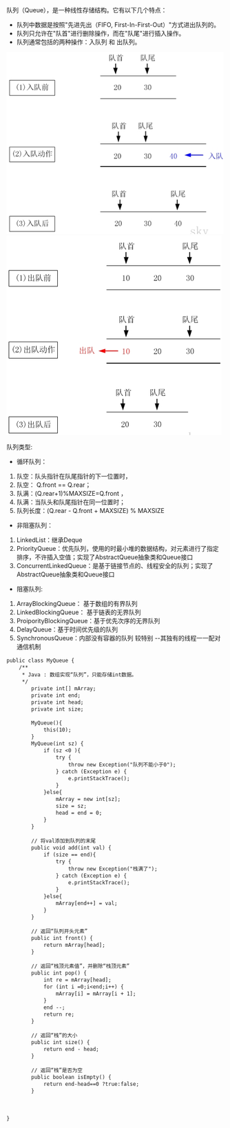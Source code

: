 队列（Queue），是一种线性存储结构。它有以下几个特点：
- 队列中数据是按照"先进先出（FIFO, First-In-First-Out）"方式进出队列的。
- 队列只允许在"队首"进行删除操作，而在"队尾"进行插入操作。
- 队列通常包括的两种操作：入队列 和 出队列。

![](https://github.com/binbinbin5/myPics/raw/master/imgs/duilie1.png?raw=true)
![](https://github.com/binbinbin5/myPics/raw/master/imgs/duilie2.png?raw=true)

队列类型:
- 循环队列：
 1. 队空：队头指针在队尾指针的下一位置时，
 2. 队空： Q.front == Q.rear；
 3. 队满：(Q.rear+1)%MAXSIZE=Q.front ，
 4. 队满：当队头和队尾指针在同一位置时；
 5. 队列长度：(Q.rear - Q.front + MAXSIZE) % MAXSIZE

- 非阻塞队列：
1. LinkedList：继承Deque
1. PriorityQueue：优先队列，使用的时最小堆的数据结构，对元素进行了指定排序，不许插入空值；实现了AbstractQueue抽象类和Queue接口
1. ConcurrentLinkedQueue：是基于链接节点的、线程安全的队列；实现了AbstractQueue抽象类和Queue接口


- 阻塞队列:
1. ArrayBlockingQueue： 基于数组的有界队列
1. LinkedBlockingQueue： 基于链表的无界队列
1. ProiporityBlockingQueue：基于优先次序的无界队列
1. DelayQueue：基于时间优先级的队列
1. SynchronousQueue：内部没有容器的队列 较特别  --其独有的线程一一配对通信机制






```
public class MyQueue {
    /**
     * Java : 数组实现“队列”，只能存储int数据。
     */
        private int[] mArray;
        private int end;
        private int head;
        private int size;

        MyQueue(){
            this(10);
        }
        MyQueue(int sz) {
            if (sz <0 ){
                try {
                    throw new Exception("队列不能小于0");
                } catch (Exception e) {
                    e.printStackTrace();
                }
            }else{
                mArray = new int[sz];
                size = sz;
                head = end = 0;
            }
        }

        // 将val添加到队列的末尾
        public void add(int val) {
            if (size == end){
                try {
                    throw new Exception("栈满了");
                } catch (Exception e) {
                    e.printStackTrace();
                }
            }else{
                mArray[end++] = val;
            }
        }

        // 返回“队列开头元素”
        public int front() {
            return mArray[head];
        }

        // 返回“栈顶元素值”，并删除“栈顶元素”
        public int pop() {
            int re = mArray[head];
            for (int i =0;i<end;i++) {
                mArray[i] = mArray[i + 1];
            }
            end --;
            return re;
        }

        // 返回“栈”的大小
        public int size() {
            return end - head;
        }

        // 返回“栈”是否为空
        public boolean isEmpty() {
            return end-head==0 ?true:false;
        }



}
```





